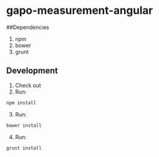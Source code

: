 # gapo-measurement-angular

##Dependencies

1. npm
2. bower
3. grunt

## Development

1. Check out
2. Run: 
```bash
npm install
```
3. Run:
```bash
bower install
```
4. Run:
```bash
grunt install
```
